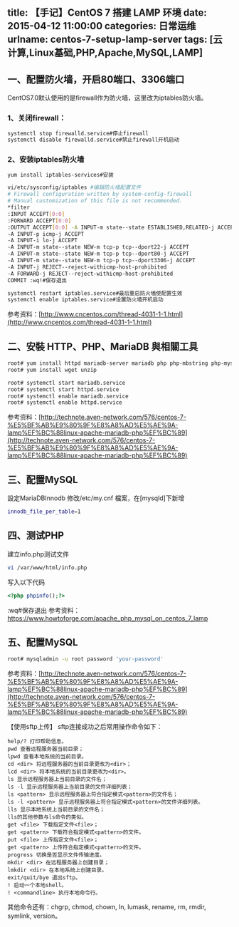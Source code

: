 title: 【手记】CentOS 7 搭建 LAMP 环境
date: 2015-04-12 11:00:00
categories: 日常运维
urlname: centos-7-setup-lamp-server
tags: [云计算,Linux基础,PHP,Apache,MySQL,LAMP]
---

## 一、配置防火墙，开启80端口、3306端口 ##
CentOS7.0默认使用的是firewall作为防火墙，这里改为iptables防火墙。

### 1、关闭firewall： ###
```bash
systemctl stop firewalld.service#停止firewall
systemctl disable firewalld.service#禁止firewall开机启动
```
### 2、安装iptables防火墙 ###
```bash
yum install iptables-services#安装
```
<!--more-->
```bash
vi/etc/sysconfig/iptables #编辑防火墙配置文件
# Firewall configuration written by system-config-firewall
# Manual customization of this file is not recommended.
*filter
:INPUT ACCEPT[0:0]
:FORWARD ACCEPT[0:0]
:OUTPUT ACCEPT[0:0] -A INPUT-m state--state ESTABLISHED,RELATED-j ACCEPT
-A INPUT-p icmp-j ACCEPT
-A INPUT-i lo-j ACCEPT
-A INPUT-m state--state NEW-m tcp-p tcp--dport22-j ACCEPT
-A INPUT-m state--state NEW-m tcp-p tcp--dport80-j ACCEPT
-A INPUT-m state--state NEW-m tcp-p tcp--dport3306-j ACCEPT
-A INPUT-j REJECT--reject-withicmp-host-prohibited 
-A FORWARD-j REJECT--reject-withicmp-host-prohibited
COMMIT :wq!#保存退出
```
```bash
systemctl restart iptables.service#最后重启防火墙使配置生效
systemctl enable iptables.service#设置防火墙开机启动
```
参考资料：[http://www.cncentos.com/thread-4031-1-1.html](http://www.cncentos.com/thread-4031-1-1.html)

## 二、安裝 HTTP、PHP、MariaDB 與相關工具 ##
```bash
root# yum install httpd mariadb-server mariadb php php-mbstring php-mysql php-gd 
root# yum install wget unzip
```
```bash
root# systemctl start mariadb.service 
root# systemctl start httpd.service 
root# systemctl enable mariadb.service 
root# systemctl enable httpd.service

```
参考资料：[http://technote.aven-network.com/576/centos-7-%E5%BF%AB%E9%80%9F%E8%A8%AD%E5%AE%9A-lamp%EF%BC%88linux-apache-mariadb-php%EF%BC%89](http://technote.aven-network.com/576/centos-7-%E5%BF%AB%E9%80%9F%E8%A8%AD%E5%AE%9A-lamp%EF%BC%88linux-apache-mariadb-php%EF%BC%89)

## 三、配置MySQL ##
設定MariaDBInnodb
修改/etc/my.cnf 檔案，在[mysqld]下新增
```bash
innodb_file_per_table=1
```
## 四、测试PHP ##
建立info.php测试文件
```bash
vi /var/www/html/info.php
```
写入以下代码
```php
<?php phpinfo();?> 
```
:wq#保存退出
参考资料：https://www.howtoforge.com/apache_php_mysql_on_centos_7_lamp

## 五、配置MySQL ##
```bash
root# mysqladmin -u root password 'your-password'
```
参考资料：[http://technote.aven-network.com/576/centos-7-%E5%BF%AB%E9%80%9F%E8%A8%AD%E5%AE%9A-lamp%EF%BC%88linux-apache-mariadb-php%EF%BC%89](http://technote.aven-network.com/576/centos-7-%E5%BF%AB%E9%80%9F%E8%A8%AD%E5%AE%9A-lamp%EF%BC%88linux-apache-mariadb-php%EF%BC%89)

【使用sftp上传】
sftp连接成功之后常用操作命令如下：
```plain
help/? 打印帮助信息。
pwd 查看远程服务器当前目录；
lpwd 查看本地系统的当前目录。
cd <dir> 将远程服务器的当前目录更改为<dir>；
lcd <dir> 将本地系统的当前目录更改为<dir>。
ls 显示远程服务器上当前目录的文件名；
ls -l 显示远程服务器上当前目录的文件详细列表；
ls <pattern> 显示远程服务器上符合指定模式<pattern>的文件名；
ls -l <pattern> 显示远程服务器上符合指定模式<pattern>的文件详细列表。
lls 显示本地系统上当前目录的文件名；
lls的其他参数与ls命令的类似。
get <file> 下载指定文件<file>；
get <pattern> 下载符合指定模式<pattern>的文件。
put <file> 上传指定文件<file>；
get <pattern> 上传符合指定模式<pattern>的文件。
progress 切换是否显示文件传输进度。
mkdir <dir> 在远程服务器上创建目录；
lmkdir <dir> 在本地系统上创建目录。
exit/quit/bye 退出sftp。
! 启动一个本地shell。
! <commandline> 执行本地命令行。
```
其他命令还有：chgrp, chmod, chown, ln, lumask, rename, rm, rmdir, symlink, version。